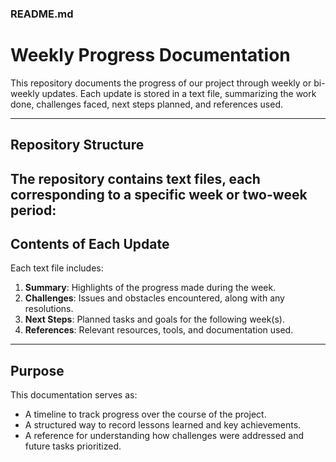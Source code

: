 ### README.md

# Weekly Progress Documentation

This repository documents the progress of our project through weekly or bi-weekly updates. Each update is stored in a text file, summarizing the work done, challenges faced, next steps planned, and references used. 

---

## Repository Structure

The repository contains text files, each corresponding to a specific week or two-week period:
---

## Contents of Each Update

Each text file includes:
1. **Summary**: Highlights of the progress made during the week.
2. **Challenges**: Issues and obstacles encountered, along with any resolutions.
3. **Next Steps**: Planned tasks and goals for the following week(s).
4. **References**: Relevant resources, tools, and documentation used.

---

## Purpose

This documentation serves as:
- A timeline to track progress over the course of the project.
- A structured way to record lessons learned and key achievements.
- A reference for understanding how challenges were addressed and future tasks prioritized.


